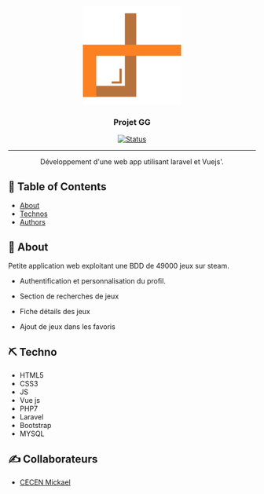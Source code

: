
<p align="center">
  <a href="" rel="noopener">
 <img width=200px height=200px src="https://raw.githubusercontent.com/MickaelCe/gg/bfa516b1ef5defe3ce60f70e6bae96c5e3ac0d40/public/images/logo.svg" alt="Project logo"></a>
</p>

<h3 align="center">Projet GG</h3>

<div align="center">

  [![Status](https://img.shields.io/badge/status-finished-success.svg)]() 

</div>

---

<p align="center"> Développement d'une web app utilisant laravel et Vuejs'.
    <br> 
</p>

## 📝 Table of Contents
- [About](#about)
- [Technos](#built_using)
- [Authors](#authors)

## 🧐 About <a name = "about"></a>


Petite application web exploitant une BDD de 49000 jeux sur steam.

* Authentification et personnalisation du profil.

* Section de recherches de jeux

* Fiche détails des jeux

* Ajout de jeux dans les favoris




## ⛏️ Techno <a name = "built_using"></a>
* HTML5
* CSS3
* JS
* Vue js
* PHP7
* Laravel
* Bootstrap
* MYSQL

## ✍️ Collaborateurs <a name = "authors"></a>

* [CECEN Mickael](https://github.com/MickaelCe)
